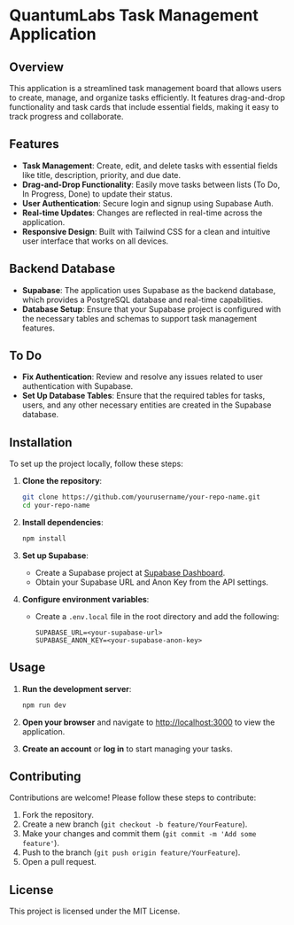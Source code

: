 # QuantumLabs Task Management Application

## Overview
This application is a streamlined task management board that allows users to create, manage, and organize tasks efficiently. It features drag-and-drop functionality and task cards that include essential fields, making it easy to track progress and collaborate.

## Features

- **Task Management**: Create, edit, and delete tasks with essential fields like title, description, priority, and due date.
- **Drag-and-Drop Functionality**: Easily move tasks between lists (To Do, In Progress, Done) to update their status.
- **User Authentication**: Secure login and signup using Supabase Auth.
- **Real-time Updates**: Changes are reflected in real-time across the application.
- **Responsive Design**: Built with Tailwind CSS for a clean and intuitive user interface that works on all devices.

## Backend Database

- **Supabase**: The application uses Supabase as the backend database, which provides a PostgreSQL database and real-time capabilities.
- **Database Setup**: Ensure that your Supabase project is configured with the necessary tables and schemas to support task management features.

## To Do

- **Fix Authentication**: Review and resolve any issues related to user authentication with Supabase.
- **Set Up Database Tables**: Ensure that the required tables for tasks, users, and any other necessary entities are created in the Supabase database.

## Installation

To set up the project locally, follow these steps:

1. **Clone the repository**:
   ```bash
   git clone https://github.com/yourusername/your-repo-name.git
   cd your-repo-name
   ```

2. **Install dependencies**:
   ```bash
   npm install
   ```

3. **Set up Supabase**:
   - Create a Supabase project at [Supabase Dashboard](https://app.supabase.com).
   - Obtain your Supabase URL and Anon Key from the API settings.

4. **Configure environment variables**:
   - Create a `.env.local` file in the root directory and add the following:
     ```plaintext
     SUPABASE_URL=<your-supabase-url>
     SUPABASE_ANON_KEY=<your-supabase-anon-key>
     ```

## Usage

1. **Run the development server**:
   ```bash
   npm run dev
   ```

2. **Open your browser** and navigate to [http://localhost:3000](http://localhost:3000) to view the application.

3. **Create an account** or **log in** to start managing your tasks.

## Contributing

Contributions are welcome! Please follow these steps to contribute:

1. Fork the repository.
2. Create a new branch (`git checkout -b feature/YourFeature`).
3. Make your changes and commit them (`git commit -m 'Add some feature'`).
4. Push to the branch (`git push origin feature/YourFeature`).
5. Open a pull request.

## License

This project is licensed under the MIT License.
